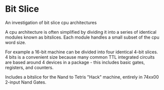 # Bit Slice

An investigation of bit slice cpu architectures

A cpu architecture is often simplified by dividing it into a series of identical modules known as bitslices. Each module handles a small subset of the cpu word size.

For example a 16-bit machine can be divided into four identical 4-bit slices. 4 bits is a convenient size because many common TTL integrated circuits are based around 4 devices in a package - this includes basic gates, registers, and counters.

Includes a bitslice for the Nand to Tetris "Hack" machine, entirely in 74xx00 2-input Nand Gates.
